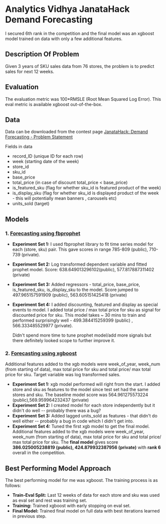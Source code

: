 # Analytics Vidhya JanataHack Demand Forecasting

I secured 6th rank in the competition and the final model was an xgboost model trained on data with only a few additional features.

## Description Of Problem
Given 3 years of SKU sales data from 76 stores, the problem is to predict sales for next 12 weeks.

## Evaluation
The evaluation metric was 100\*RMSLE (Root Mean Squared Log Error). This eval metric is available xgboost out-of-the-box.


## Data
Data can be downloaded from the contest page [JanataHack: Demand Forecasting - Problem Statement](https://datahack.analyticsvidhya.com/contest/janatahack-demand-forecasting/#ProblemStatement)


Fields in data
- record_ID (unique ID for each row)
- week (starting date of the week)
- store_id 
- sku_id
- base_price
- total_price (in case of discount total_price < base_price)
- is_featured_sku (flag for whether sku_id is featured product of the week)
- is_display_sku (flag for whether sku_id is displayed product of the week - this will potentially mean banners , carousels etc)
- units_sold (target)

## Models
### 1. [Forecasting using fbprophet](https://github.com/silpara/av-janatahack-demand-forecasting/blob/master/fbprophet-av-janatahack-demand-forecasting.ipynb) 
- **Experiment Set 1:** I used fbprophet library to fit time series model for each (store, sku) pair. This gave scores in range 785-809 (public), 710-739 (private).
- **Experiment Set 2:** Log transformed dependent variable and fitted prophet model. Score: 638.649013296102(public), 577.817887311402 (private)
- **Experiment Set 3:** Added regressors - total_price, base_price, is_featured_sku, is_display_sku to the model. Score jumped to 497.965157591909 (public), 563.605151425418 (private)
- **Experiment Set 4:** I added discounting, featured and display as special events to model. I added total price / max total price for sku as signal for discounted price for sku. This model takes ~ 30 mins to train and performed surprisingly well - 499.384415259399 (public) , 566.333485529977 (private).

	Didn't spend more time to tune prophet model/add more signals but there definitely looked scope to further improve it.

### 2. [Forecasting using xgboost](https://github.com/silpara/av-janatahack-demand-forecasting/blob/master/xgb-av-janatahack-demand-forecasting.ipynb)

 Additional features added to the xgb models were week_of_year, week_num (from starting of data), max total price for sku and total price/ max total price for sku. Target variable was log transformed sales.
- **Experiment Set 1:** xgb model performed will right from the start. I added store and sku as features to the model since test set had the same stores and sku. The baseline model score was 564.961275573224 (public),569.959964232437 (private)
- **Experiment Set 2:** I created model for each store independently but it didn't do well -- probably there was a bug?
- **Experiment Set 3:** Added lagged units_sold as features - that didn't do well either -- probably a bug in code which I didn't get into.
- **Experiment Set 4:** Tuned the first xgb model to get the final model. Additional features added to the xgb models were week_of_year, week_num (from starting of data), max total price for sku and total price/ max total price for sku. The **final model** gives score **386.025005238819 (public), 424.879932387956 (private)** with **rank 6** overall in the competition.


## Best Performing Model Approach
The best performing model for me was xgboost. The training process is as follows:
- **Train-Eval Split:** Last 12 weeks of data for each store and sku was used as eval set and rest was training set.
- **Training:** Trained xgboost with early stopping on eval set.
- **Final Model:** Trained final model on full data with best iterations learned in previous step.



